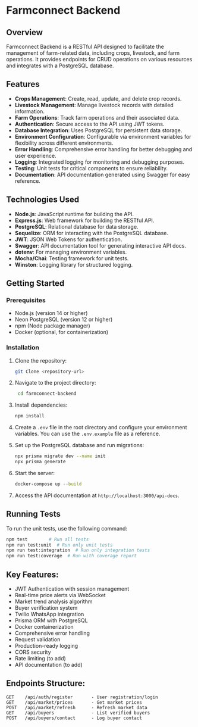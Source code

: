 # Farmconnect Backend

## Overview

Farmconnect Backend is a RESTful API designed to facilitate the management of farm-related data, including crops, livestock, and farm operations. It provides endpoints for CRUD operations on various resources and integrates with a PostgreSQL database.

## Features

- **Crops Management**: Create, read, update, and delete crop records.
- **Livestock Management**: Manage livestock records with detailed information.
- **Farm Operations**: Track farm operations and their associated data.
- **Authentication**: Secure access to the API using JWT tokens.
- **Database Integration**: Uses PostgreSQL for persistent data storage.
- **Environment Configuration**: Configurable via environment variables for flexibility across different environments.
- **Error Handling**: Comprehensive error handling for better debugging and user experience.
- **Logging**: Integrated logging for monitoring and debugging purposes.
- **Testing**: Unit tests for critical components to ensure reliability.
- **Documentation**: API documentation generated using Swagger for easy reference.

## Technologies Used

- **Node.js**: JavaScript runtime for building the API.
- **Express.js**: Web framework for building the RESTful API.
- **PostgreSQL**: Relational database for data storage.
- **Sequelize**: ORM for interacting with the PostgreSQL database.
- **JWT**: JSON Web Tokens for authentication.
- **Swagger**: API documentation tool for generating interactive API docs.
- **dotenv**: For managing environment variables.
- **Mocha/Chai**: Testing framework for unit tests.
- **Winston**: Logging library for structured logging.

## Getting Started

### Prerequisites

- Node.js (version 14 or higher)
- Neon PostgreSQL (version 12 or higher)
- npm (Node package manager)
- Docker (optional, for containerization)

### Installation

1. Clone the repository:

   ```bash
   git Clone <repository-url>
   ```  

2. Navigate to the project directory:

   ```bash
    cd farmconnect-backend
    ```

3. Install dependencies:

   ```bash
   npm install
   ```

4. Create a `.env` file in the root directory and configure your environment variables. You can use the `.env.example` file as a reference.
5. Set up the PostgreSQL database and run migrations:

   ```bash
   npx prisma migrate dev --name init
   npx prisma generate
   ```

6. Start the server:

   ```bash  
   docker-compose up --build
   ```

7. Access the API documentation at `http://localhost:3000/api-docs`.

## Running Tests

To run the unit tests, use the following command:

```bash
npm test        # Run all tests
npm run test:unit  # Run only unit tests
npm run test:integration  # Run only integration tests
npm run test:coverage  # Run with coverage report
```

## Key Features:

- JWT Authentication with session management
- Real-time price alerts via WebSocket
- Market trend analysis algorithm
- Buyer verification system
- Twilio WhatsApp integration
- Prisma ORM with PostgreSQL
- Docker containerization
- Comprehensive error handling
- Request validation
- Production-ready logging
- CORS security
- Rate limiting (to add)
- API documentation (to add)

## Endpoints Structure:

```plaintext
GET    /api/auth/register       - User registration/login
GET    /api/market/prices       - Get market prices
POST   /api/market/refresh      - Refresh market data
GET    /api/buyers              - List verified buyers
POST   /api/buyers/contact      - Log buyer contact
```
